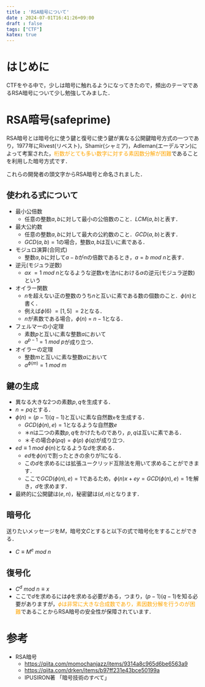 ```yaml
---
title : 'RSA暗号について'
date : 2024-07-01T16:41:26+09:00
draft : false
tags: ["CTF"]
katex: true
---
```



# はじめに
CTFをやる中で，少しは暗号に触れるようになってきたので，頻出のテーマであるRSA暗号について少し勉強してみました．

# RSA暗号(safeprime)
RSA暗号とは暗号化に使う鍵と復号に使う鍵が異なる公開鍵暗号方式の一つであり，1977年にRivest(リベスト)，Shamir(シャミア)，Adleman(エーデルマン)によって考案された，<span style="color: orange; ">桁数がとても多い数字に対する素因数分解が困難</span>であることを利用した暗号方式です．

これらの開発者の頭文字からRSA暗号と命名されました．

## 使われる式について
- 最小公倍数
  - 任意の整数$a,b$に対して最小の公倍数のこと．$LCM(a,b)$と表す．
- 最大公約数
  - 任意の整数$a,b$に対して最大の公約数のこと．$GCD(a,b)$と表す．
  - $GCD(a,b)=1$の場合，整数$a,b$は互いに素である．
- モジュロ演算(合同式)
  - 整数$a,b$に対して$a-b$が$n$の倍数であるとき，$a=b~mod~n$と表す．
- 逆元(モジュラ逆数)
  - $ax~=1~mod~n$となるような逆数$x$を法$n$における$a$の逆元(モジュラ逆数)という
- オイラー関数
  - $n$を超えない正の整数のうち$n$と互いに素である数の個数のこと．$\phi(n)$と書く．
  - 例えば$\phi(6)~=[1,5]~=2$となる．
  - $n$が素数である場合，$\phi(n)~=~n-1$となる．
- フェルマーの小定理
  - 素数$p$と互いに素な整数$a$において
  - $a^{p-1}=1~mod~p$が成り立つ．
- オイラーの定理
  - 整数$m$と互いに素な整数$a$において
  - $a^{\phi(m)}=1~mod~m$

## 鍵の生成
- 異なる大きな2つの素数$p,q$を生成する．
- $n=pq$とする．
- $\phi(n) = (p-1)(q-1)$と互いに素な自然数`e`を生成する．
  - $GCD(\phi(n),e)=1$となるような自然数$e$
  - ＊$n$は二つの素数$p,q$をかけたものであり，$p,q$は互いに素である．
  - ＊その場合$\phi(pq)=\phi(p)~\phi(q)$が成り立つ．
- $ed ≡ 1~mod~\phi(n)$となるような$d$を求める．
  - $ed$を$\phi(n)$で割ったときの余りが$1$になる．
  - この$d$を求めるには拡張ユークリッド互除法を用いて求めることができます．
  - ここで$GCD(\phi(n),e)=1$であるため，$\phi(n)x+ey=GCD(\phi(n),e)=1$を解き，$d$を求めます．
- 最終的に公開鍵は$(e,n)$，秘密鍵は$(d,n)$となります．

## 暗号化
送りたいメッセージを$M$，暗号文$C$とすると以下の式で暗号化をすることができる．
- $C ≡ M^e~mod~n$

## 復号化
- $C^d~mod~n ≡ x$
- ここで$d$を求めるには$\phi$を求める必要がある，つまり，$(p-1)(q-1)$を知る必要がありますが，<span style="color: orange; ">$\phi$は非常に大きな合成数であり，素因数分解を行うのが困難</span>であることからRSA暗号の安全性が保障されています．

# 参考
- RSA暗号
  - https://qiita.com/momochanjazz/items/9314a8c965d6be6563a9
  - https://qiita.com/drken/items/b97ff231e43bce50199a
  - IPUSIRON著 「暗号技術のすべて」